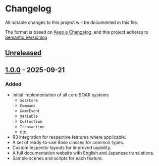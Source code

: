 # Changelog
All notable changes to this project will be documented in this file.

The format is based on [Keep a Changelog](https://keepachangelog.com/en/1.0.0/),
and this project adheres to [Semantic Versioning](https://semver.org/spec/v2.0.0.html).

## [Unreleased]

## [1.0.0] - 2025-09-21

### Added
- Initial implementation of all core SOAR systems
  - `SoarCore`
  - `Command`
  - `GameEvent`
  - `Variable`
  - `Collection`
  - `Transaction`
  - etc.
- R3 integration for respective features where applicable.
- A set of ready-to-use Base classes for common types.
- Custom Inspector layouts for improved usability.
- A full documentation website with English and Japanese translations.
- Sample scenes and scripts for each feature.

[Unreleased]: https://github.com/ripandy/SOAR/compare/v1.0.0...HEAD
[1.0.0]: https://github.com/ripandy/SOAR/releases/tag/v1.0.0
[R3]: https://github.com/Cysharp/R3